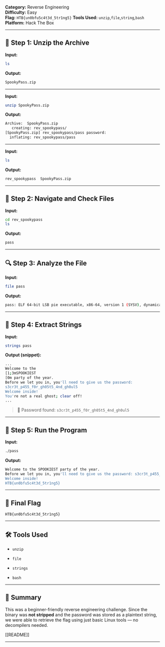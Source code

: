 **Category:** Reverse Engineering  
**Difficulty:** Easy  
**Flag:** `HTB{un0bfu5c4t3d_5tr1ng5}`
**Tools Used:** `unzip`,`file`,`string`,`bash` 
**Platform:** Hack The Box

---

## 📂 Step 1: Unzip the Archive

**Input:**
```bash
ls
````

**Output:**

```bash
SpookyPass.zip
```

---

**Input:**

```bash
unzip SpookyPass.zip
```

**Output:**

```bash
Archive:  SpookyPass.zip
   creating: rev_spookypass/
[SpookyPass.zip] rev_spookypass/pass password: 
  inflating: rev_spookypass/pass
```

---

**Input:**

```bash
ls
```

**Output:**

```bash
rev_spookypass  SpookyPass.zip
```

---

## 📁 Step 2: Navigate and Check Files

**Input:**

```bash
cd rev_spookypass
ls
```

**Output:**

```bash
pass
```

---

## 🔍 Step 3: Analyze the File

**Input:**

```bash
file pass
```

**Output:**

```bash
pass: ELF 64-bit LSB pie executable, x86-64, version 1 (SYSV), dynamically linked, interpreter /lib64/ld-linux-x86-64.so.2, BuildID[sha1]=3008217772cc2426c643d69b80a96c715490dd91, for GNU/Linux 4.4.0, not stripped
```

---

## 🔎 Step 4: Extract Strings

**Input:**

```bash
strings pass
```

**Output (snippet):**

```bash
...
Welcome to the 
[1;3mSPOOKIEST
[0m party of the year.
Before we let you in, you'll need to give us the password: 
s3cr3t_p455_f0r_gh05t5_4nd_gh0ul5
Welcome inside!
You're not a real ghost; clear off!
...
```

> 🔑 Password found: `s3cr3t_p455_f0r_gh05t5_4nd_gh0ul5`

---

## 🚀 Step 5: Run the Program

**Input:**

```bash
./pass
```

**Output:**

```bash
Welcome to the SPOOKIEST party of the year.
Before we let you in, you'll need to give us the password: s3cr3t_p455_f0r_gh05t5_4nd_gh0ul5
Welcome inside!
HTB{un0bfu5c4t3d_5tr1ng5}
```

---

## 🏁 Final Flag

```
HTB{un0bfu5c4t3d_5tr1ng5}
```

---

## 🛠️ Tools Used

- `unzip`
    
- `file`
    
- `strings`
    
- `bash`
    

---

## 📌 Summary

This was a beginner-friendly reverse engineering challenge. Since the binary was **not stripped** and the password was stored as a plaintext string, we were able to retrieve the flag using just basic Linux tools — no decompilers needed.

[[README]] 

---
